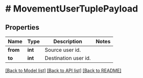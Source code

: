 # # MovementUserTuplePayload

## Properties

Name | Type | Description | Notes
------------ | ------------- | ------------- | -------------
**from** | **int** | Source user id. |
**to** | **int** | Destination user id. |

[[Back to Model list]](../../README.md#models) [[Back to API list]](../../README.md#endpoints) [[Back to README]](../../README.md)
